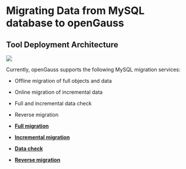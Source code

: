 # Migrating Data from MySQL database to openGauss<a name="EN-US_TOPIC_0000001347132520"></a>

## Tool Deployment Architecture<a name="section12438813102615"></a>

![](figures/zh-cn_image_0000001368504658.png)

Currently, openGauss supports the following MySQL migration services:

-   Offline migration of full objects and data
-   Online migration of incremental data
-   Full and incremental data check
-   Reverse migration

-   **[Full migration](full-migration.md)** 

-   **[Incremental migration](incremental-migration.md)** 

-   **[Data check](data-check.md)** 

-   **[Reverse migration](reverse-migration.md)** 
